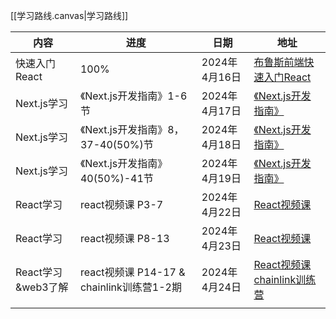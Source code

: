 
[[学习路线.canvas|学习路线]]

| 内容             | 进度                                 | 日期         | 地址                                                                                                                                                                                                                                                                                                         |
| -------------- | ---------------------------------- | ---------- | ---------------------------------------------------------------------------------------------------------------------------------------------------------------------------------------------------------------------------------------------------------------------------------------------------------- |
| 快速入门React      | 100%                               | 2024年4月16日 | [布鲁斯前端快速入门React](https://www.bilibili.com/video/BV1764y1z7pb/?spm_id_from=333.1007.top_right_bar_window_custom_collection.content.click&vd_source=5e407ab2fed16d22ec92fa8db030ffef)                                                                                                                        |
| Next.js学习      | 《Next.js开发指南》1-6节                  | 2024年4月17日 | [《Next.js开发指南》](https://juejin.cn/book/7307859898316881957/section/7308914343129645065)                                                                                                                                                                                                                    |
| Next.js学习      | 《Next.js开发指南》8，37-40(50%)节         | 2024年4月18日 | [《Next.js开发指南》](https://juejin.cn/book/7307859898316881957/section/7309114647013228570#heading-3)                                                                                                                                                                                                          |
| Next.js学习      | 《Next.js开发指南》40(50%)-41节           | 2024年4月19日 | [《Next.js开发指南》](https://juejin.cn/book/7307859898316881957/section/7309114647013228570#heading-3)                                                                                                                                                                                                          |
| React学习        | react视频课 P3-7                      | 2024年4月22日 | [React视频课](https://www.bilibili.com/video/BV1Mu411p7cV?p=8&spm_id_from=pageDriver&vd_source=5e407ab2fed16d22ec92fa8db030ffef)                                                                                                                                                                              |
| React学习        | react视频课 P8-13                     | 2024年4月23日 | [React视频课](https://www.bilibili.com/video/BV1Mu411p7cV?p=8&spm_id_from=pageDriver&vd_source=5e407ab2fed16d22ec92fa8db030ffef)                                                                                                                                                                              |
| React学习&web3了解 | react视频课 P14-17 & chainlink训练营1-2期 | 2024年4月24日 | [React视频课](https://www.bilibili.com/video/BV1Mu411p7cV/?p=17&spm_id_from=333.999.top_right_bar_window_history.content.click&vd_source=5e407ab2fed16d22ec92fa8db030ffef)<br>[chainlink训练营](https://www.bilibili.com/video/BV1sw4m1279X/?spm_id_from=333.999.0.0&vd_source=5e407ab2fed16d22ec92fa8db030ffef) |
|                |                                    |            |                                                                                                                                                                                                                                                                                                            |
